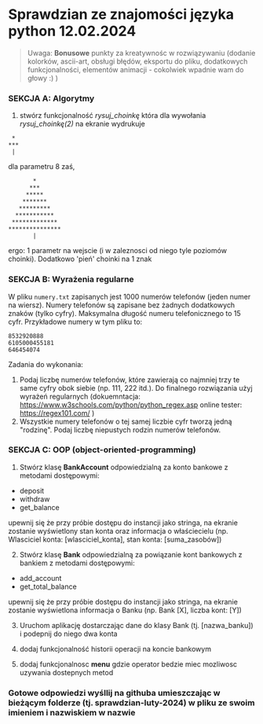 # Sprawdzian ze znajomości języka python 12.02.2024

> Uwaga: **Bonusowe** punkty za kreatywnośc w rozwiązywaniu (dodanie kolorków, ascii-art, obsługi błędów, eksportu do pliku, dodatkowych funkcjonalności, elementów animacji - cokolwiek wpadnie wam do głowy :) )

### SEKCJA A: Algorytmy
1. stwórz funkcjonalność *rysuj_choinkę* która dla wywołania *rysuj_choinkę(2)* na ekranie wydrukuje
```
 *
***
 |
```
dla parametru 8 zaś, 
```
       *
      ***
     *****
    *******
   *********
  ***********
 *************
***************
       |
```
ergo: 1 parametr na wejscie (i w zaleznosci od niego tyle poziomów choinki). Dodatkowo 'pień' choinki na 1 znak

### SEKCJA B: Wyrażenia regularne
W pliku `numery.txt` zapisanych jest 1000 numerów telefonów (jeden numer na wiersz). Numery telefonów są zapisane bez żadnych dodatkowych znaków (tylko cyfry). Maksymalna długość numeru telefonicznego to 15 cyfr. Przykładowe numery w tym pliku to:

```
8532920888
6105000455181
646454074
```

Zadania do wykonania:
1. Podaj liczbę numerów telefonów, które zawierają co najmniej trzy te same cyfry obok siebie (np. 111, 222 itd.). Do finalnego rozwiązania użyj wyrażeń regularnych (dokuemntacja: https://www.w3schools.com/python/python_regex.asp online tester: https://regex101.com/ )
2. Wszystkie numery telefonów o tej samej liczbie cyfr tworzą jedną "rodzinę". Podaj liczbę niepustych rodzin numerów telefonów.

### SEKCJA C: OOP (object-oriented-programming)
1. Stwórz klasę **BankAccount** odpowiedzialną za konto bankowe z metodami dostępowymi:
- deposit
- withdraw
- get_balance

upewnij się że przy próbie dostępu do instancji jako stringa, na ekranie zostanie wyświetlony stan konta oraz informacja o właściecielu (np. Wlasciciel konta: [wlasciciel_konta], stan konta: [suma_zasobów])


2. Stwórz klasę **Bank** odpowiedzialną za powiązanie kont bankowych z bankiem z metodami dostępowymi:
- add_account
- get_total_balance

upewnij się że przy próbie dostępu do instancji jako stringa, na ekranie zostanie wyświetlona informacja o Banku (np. Bank [X], liczba kont: [Y])


3. Uruchom aplikację dostarczając dane do klasy Bank (tj. [nazwa_banku]) i podepnij do niego dwa konta


4. dodaj funkcjonalność historii operacji na koncie bankowym
   

5. dodaj funkcjonalnosc **menu** gdzie operator bedzie miec mozliwosc uzywania dostepnych metod 


### Gotowe odpowiedzi wyśllij na githuba umieszczając w bieżącym folderze (tj. sprawdzian-luty-2024) w pliku ze swoim imieniem i nazwiskiem w nazwie



